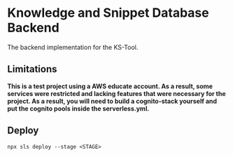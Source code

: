 # Knowledge and Snippet Database Backend

The backend implementation for the KS-Tool.

## Limitations

**This is a test project using a AWS educate account. As a result, some services were restricted and lacking features that were necessary for the project. As a result, you will need to build a cognito-stack yourself and put the cognito pools inside the serverless.yml.**

## Deploy

```shell
npx sls deploy --stage <STAGE>
```


